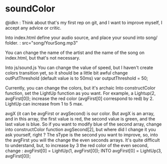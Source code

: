 # soundColor

@idkn : Think about that's my first rep on git, and I want to improve myself, I accept any advice or critic. 

Into index.html
  define your audio source, and place your sound into song/ folder. :
    src="song/YourSong.mp3" 

  You can change the name of the artist and the name of the song on index.html, but that's not necessary.
  
Into js/sound.js
  You can change the value of speed, but I haven't create colors transition yet, so it should be a little bit awful
    change outPutThreshold (default value is to 50ms)
    var outputThreshold = 50;
    
  Currently, you can change the colors, but it's archaic
  Into constructColor function, set the LightUp function as you want. For example, a Lightup(2, avgFirst[0]); increase the red color (avgFirst[0] correspond to red) by 2.  LightUp can increase from 1 to 5 max.
  
  avgX (it can be avgFirst or avgSecond) is our color. But avgX is an array, and in this array, the first value is red, the second value is green, and the last value is blue. So if you want to modify blue of the second array, change into constructColor function avgSecond[2], but where did I change it you ask yourself, right ?
  The sType is the second you want to improve, so, into the avgFirst you will the change the even seconds arrays. It's quite difficult to understand, but, to increase by 3 the red color of the even second, change :
        avgFirst[0] = LightUp(1, avgFirst[0]); 
    INTO
         avgFirst[0] = LightUp(3, avgFirst[0]);
  
